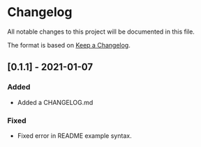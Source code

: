 # Changelog

All notable changes to this project will be documented in this file.

The format is based on [Keep a Changelog](http://keepachangelog.com/en/1.0.0/).


## [0.1.1] - 2021-01-07

### Added

- Added a CHANGELOG.md

### Fixed

- Fixed error in README example syntax.